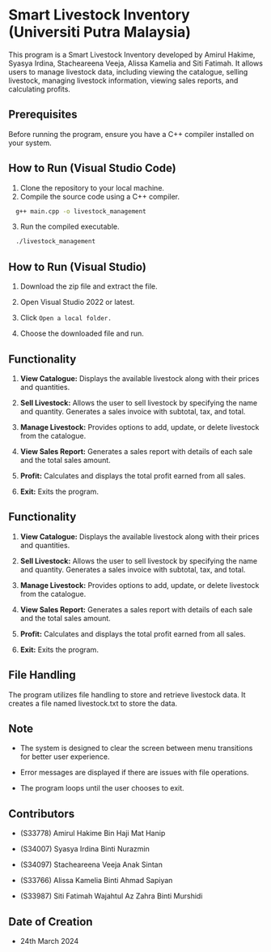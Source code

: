 
# Smart Livestock Inventory (Universiti Putra Malaysia)

This program is a Smart Livestock Inventory developed by Amirul Hakime, Syasya Irdina, Stacheareena Veeja, Alissa Kamelia and Siti Fatimah. It allows users to manage livestock data, including viewing the catalogue, selling livestock, managing livestock information, viewing sales reports, and calculating profits.


## Prerequisites

Before running the program, ensure you have a C++ compiler installed on your system.

## How to Run (Visual Studio Code)

1. Clone the repository to your local machine.
2. Compile the source code using a C++ compiler.

```bash
  g++ main.cpp -o livestock_management
```
3. Run the compiled executable.

```bash
  ./livestock_management
```
## How to Run (Visual Studio)

1. Download the zip file and extract the file.

2. Open Visual Studio 2022 or latest.

3. Click `Open a local folder.`

4. Choose the downloaded file and run.
## Functionality

1. **View Catalogue:** Displays the available livestock along with their prices and quantities.

2. **Sell Livestock:** Allows the user to sell livestock by specifying the name and quantity. Generates a sales invoice with subtotal, tax, and total.

3. **Manage Livestock:** Provides options to add, update, or delete livestock from the catalogue.

4. **View Sales Report:** Generates a sales report with details of each sale and the total sales amount.

5. **Profit:** Calculates and displays the total profit earned from all sales.

6. **Exit:** Exits the program.
## Functionality

1. **View Catalogue:** Displays the available livestock along with their prices and quantities.

2. **Sell Livestock:** Allows the user to sell livestock by specifying the name and quantity. Generates a sales invoice with subtotal, tax, and total.

3. **Manage Livestock:** Provides options to add, update, or delete livestock from the catalogue.

4. **View Sales Report:** Generates a sales report with details of each sale and the total sales amount.

5. **Profit:** Calculates and displays the total profit earned from all sales.

6. **Exit:** Exits the program.
## File Handling

The program utilizes file handling to store and retrieve livestock data. It creates a file named livestock.txt to store the data.
## Note

- The system is designed to clear the screen between menu transitions for better user experience.

- Error messages are displayed if there are issues with file operations.

- The program loops until the user chooses to exit.
## Contributors

- (S33778) Amirul Hakime Bin Haji Mat Hanip 

- (S34007) Syasya Irdina Binti Nurazmin 

- (S34097) Stacheareena Veeja Anak Sintan 

- (S33766) Alissa Kamelia Binti Ahmad Sapiyan

- (S33987) Siti Fatimah Wajahtul Az Zahra Binti Murshidi
## Date of Creation

- 24th March 2024

